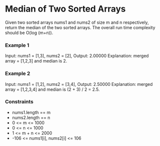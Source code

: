 # Median of Two Sorted Arrays
Given two sorted arrays nums1 and nums2 of size m and n respectively, return the median of the two sorted arrays.
The overall run time complexity should be O(log (m+n)).

### Example 1
Input: nums1 = [1,3], nums2 = [2], Output: 2.00000
Explanation: merged array = [1,2,3] and median is 2.
### Example 2
Input: nums1 = [1,2], nums2 = [3,4], Output: 2.50000
Explanation: merged array = [1,2,3,4] and median is (2 + 3) / 2 = 2.5.

### Constraints
<ul>
<li>nums1.length == m</li>
<li>nums2.length == n</li>
<li>0 <= m <= 1000</li>
<li>0 <= n <= 1000</li>
<li>1 <= m + n <= 2000</li>
<li>-106 <= nums1[i], nums2[i] <= 106</li>
</ul>
